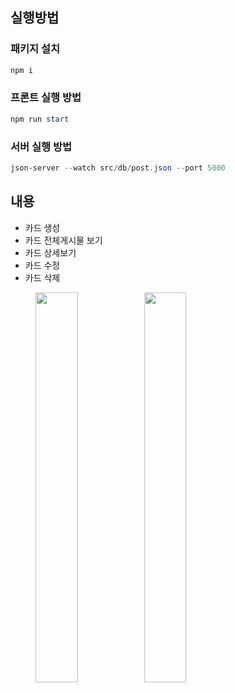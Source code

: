 ## 실행방법

### 패키지 설치

```powershell
npm i
```

### 프론트 실행 방법

```powershell
npm run start
```

### 서버 실행 방법

```powershell
json-server --watch src/db/post.json --port 5000
```

## 내용

- 카드 생성
- 카드 전체게시물 보기
- 카드 상세보기
- 카드 수정
- 카드 삭제


<figure class="half">
    <img src="https://user-images.githubusercontent.com/61931341/185614827-c64f3b12-ac3c-4ad9-b284-2e58831c5f2e.JPG" width="40%" >
    <img src="https://user-images.githubusercontent.com/61931341/185614994-a5fdf66b-83e7-42ce-a912-60e3c9f16414.JPG" width="40%">
</figure>

